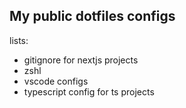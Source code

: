 ## My public dotfiles configs 

lists:
- gitignore for nextjs projects
- zshl
- vscode configs
- typescript config for ts projects

